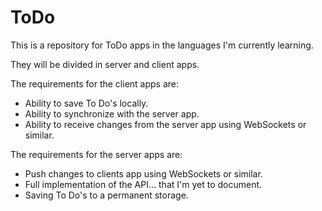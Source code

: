 # ToDo
This is a repository for ToDo apps in the languages I'm currently learning.

They will be divided in server and client apps.

The requirements for the client apps are:
 - Ability to save To Do's locally.
 - Ability to synchronize with the server app.
 - Ability to receive changes from the server app using WebSockets or similar.
 
 The requirements for the server apps are:
 - Push changes to clients app using WebSockets or similar.
 - Full implementation of the API… that I'm yet to document.
 - Saving To Do's to a permanent storage.
